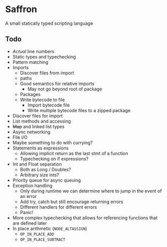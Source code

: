 # Saffron

A small statically typed scripting language

## Todo
- _Actual_ line numbers
- Static types and typechecking
- Pattern matching
- Imports
  - Discover files from import 
  - paths
  - Good semantics for relative imports
    - May not go beyond root of package
  - Packages
  - Write bytecode to file
    - Import bytecode file
    - Write multiple bytecode files to a zipped package
- Discover files for import
- List methods and accessing
- ~~Map~~ and linked list types
- Async networking
- File I/O
- Maybe something to do with currying?
- Statements as expressions
  - Allowing implicit return as the last stmt of a function
  - Typechecking on if expressions?
- Int and Float separation
  - Both as Long / Doubles?
  - Arbitrary size ints?
- Priority queue for async queuing
- Exception handling
  - Only during runtime we can determine where to jump in the event of an error
  - Add try, catch but still encourage returning errors
  - Different handlers for different errors
  - Panic!
- More complex typechecking that allows for referencing functions that are defined later
- In place arithmetic (`NODE_ALTASSIGN`)
  - `OP_IN_PLACE_ADD`
  - `OP_IN_PLACE_SUBTRACT`
